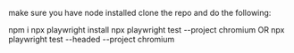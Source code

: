 make sure you have node installed
clone the repo and do the following:

npm i
npx playwright install
npx playwright test --project chromium OR npx playwright test --headed --project chromium
